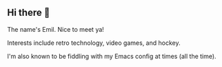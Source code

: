 ## Hi there 👋

The name's Emil. Nice to meet ya!

Interests include retro technology, video games, and hockey.

I'm also known to be fiddling with my Emacs config at times (all the time).

<!--
**emilknievel/emilknievel** is a ✨ _special_ ✨ repository because its `README.md` (this file) appears on your GitHub profile.

Here are some ideas to get you started:

- 🔭 I’m currently working on ...
- 🌱 I’m currently learning ...
- 👯 I’m looking to collaborate on ...
- 🤔 I’m looking for help with ...
- 💬 Ask me about ...
- 📫 How to reach me: ...
- 😄 Pronouns: ...
- ⚡ Fun fact: ...
-->

